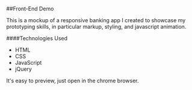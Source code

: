 

##Front-End Demo

This is a mockup of a responsive banking app I created to showcase my prototyping skills, in particular markup, styling, and javascript animation. 

####Technologies Used
- HTML
- CSS
- JavaScript
- jQuery

It's easy to preview, just open in the chrome browser.


